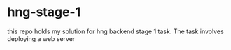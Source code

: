 # hng-stage-1

this repo holds my solution for hng backend stage 1 task. The task involves deploying a web server
